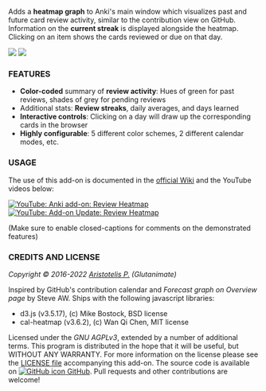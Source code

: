 <!-- BANNER -->

Adds a **heatmap graph** to Anki's main window which visualizes past and future card review activity, similar to the contribution view on GitHub. Information on the **current streak** is displayed alongside the heatmap. Clicking on an item shows the cards reviewed or due on that day.

<img src="https://raw.githubusercontent.com/glutanimate/review-heatmap/main/screenshots/review-heatmap-1.png">   <img src="https://raw.githubusercontent.com/glutanimate/review-heatmap/main/screenshots/review-heatmap-2.png">

### FEATURES

- **Color-coded** summary of **review activity**: Hues of green for past reviews, shades of grey for pending reviews
- Additional stats: **Review streaks**, daily averages, and days learned
- **Interactive controls**: Clicking on a day will draw up the corresponding cards in the browser
- **Highly configurable**: 5 different color schemes, 2 different calendar modes, etc.

<!-- CHANGELOG -->

### USAGE

The use of this add-on is documented in the [official Wiki](https://github.com/glutanimate/review-heatmap/wiki) and the YouTube videos below:

[![YouTube: Anki add-on: Review Heatmap](https://i.ytimg.com/vi/3Hk5TYdvKnM/mqdefault.jpg)](https://youtu.be/3Hk5TYdvKnM) [![YouTube: Add-on Update: Review Heatmap](https://i.ytimg.com/vi/2u8p0N47eUg/mqdefault.jpg)](https://youtu.be/2u8p0N47eUg)

(Make sure to enable closed-captions for comments on the demonstrated features)

<!-- SUPPORT -->

### CREDITS AND LICENSE

*Copyright © 2016-2022 [Aristotelis P.](https://glutanimate.com/)  (Glutanimate)*

Inspired by GitHub's contribution calendar and *Forecast graph on Overview page* by Steve AW. Ships with the following javascript libraries:

- d3.js (v3.5.17), (c) Mike Bostock, BSD license
- cal-heatmap (v3.6.2), (c) Wan Qi Chen, MIT license

Licensed under the _GNU AGPLv3_, extended by a number of additional terms. This program is distributed in the hope that it will be useful, but WITHOUT ANY WARRANTY. For more information on the license please see the [LICENSE file](https://github.com/glutanimate/review-heatmap/blob/main/LICENSE) accompanying this add-on. The source code is available on [![GitHub icon](https://glutanimate.com/logos/github.svg) GitHub](https://github.com/glutanimate/review-heatmap). Pull requests and other contributions are welcome!

<!-- RESOURCES -->

<!-- FUNDING -->
